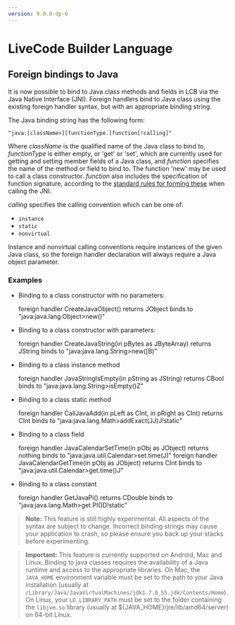 ```yaml
---
version: 9.0.0-dp-6
---
```

# LiveCode Builder Language

## Foreign bindings to Java

It is now possible to bind to Java class methods and fields in LCB via 
the Java Native Interface (JNI). Foreign handlers bind to Java class 
using the existing foreign handler syntax, but with an appropriate
binding string.

The Java binding string has the following form:

    "java:[className>][functionType.]function[!calling]"
    
Where *className* is the qualified name of the Java class to bind to, 
*functionType* is either empty, or 'get' or 'set', which are 
currently used for getting and setting member fields of a Java class, 
and *function* specifies the name of the method or field to bind to. The
function 'new' may be used to call a class constructor. *function* also
includes the specification of function signature, according to the 
[standard rules for forming these](http://journals.ecs.soton.ac.uk/java/tutorial/native1.1/implementing/method.html) 
when calling the JNI.

*calling* specifies the calling convention which can be one of:

 - `instance`
 - `static`
 - `nonvirtual`
 
Instance and nonvirtual calling conventions require instances of the given
Java class, so the foreign handler declaration will always require a Java
object parameter.

### Examples

- Binding to a class constructor with no parameters:

	foreign handler CreateJavaObject() returns JObject binds to "java:java.lang.Object>new()"

- Binding to a class constructor with parameters:

	foreign handler CreateJavaString(in pBytes as JByteArray) returns JString binds to "java:java.lang.String>new([B)"

- Binding to a class instance method

	foreign handler JavaStringIsEmpty(in pString as JString) returns CBool binds to "java:java.lang.String>isEmpty()Z"
	
- Binding to a class static method

	foreign handler CallJavaAdd(in pLeft as CInt, in pRight as CInt) returns CInt binds to "java:java.lang.Math>addExact(JJ)J!static"

- Binding to a class field

	foreign handler JavaCalendarSetTime(in pObj as JObject) returns nothing binds to "java:java.util.Calendar>set.time(J)"
	foreign handler JavaCalendarGetTime(in pObj as JObject) returns CInt binds to "java:java.util.Calendar>get.time()J"

- Binding to a class constant

	foreign handler GetJavaPi() returns CDouble binds to "java:java.lang.Math>get.PI()D!static"

> **Note:** This feature is still highly experimental. All aspects of the
> syntax are subject to change. Incorrect binding strings may cause your
> application to crash, so please ensure you back up your stacks before
> experimenting.

> **Important:** This feature is currently supported on Android, Mac and
> Linux. Binding to java classes requires the availability of a Java 
> runtime and access to the appropriate libraries. On Mac, 
> the `JAVA_HOME` environment variable must be set to the path to your 
> Java installation (usually at 
> `/Library/Java/JavaVirtualMachines/jdk1.7.0_55.jdk/Contents/Home`). 
> On Linux, your `LD_LIBRARY_PATH` must be set to the folder containing 
> the `libjvm.so` library (usually at ${JAVA_HOME}/jre/lib/amd64/server)
> on 64-bit Linux.